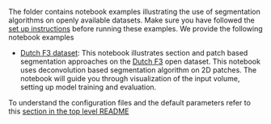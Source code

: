 The folder contains notebook examples illustrating the use of segmentation algorithms on openly available datasets. Make sure you have followed the [set up instructions](../../README.md) before running these examples. We provide the following notebook examples 

* [Dutch F3 dataset](notebooks/Dutch_F3_patch_model_training_and_evaluation.ipynb): This notebook illustrates section and patch based segmentation approaches on the [Dutch F3](https://terranubis.com/datainfo/Netherlands-Offshore-F3-Block-Complete) open dataset. This notebook uses deconvolution based segmentation algorithm on 2D patches. The notebook will guide you through visualization of the input volume, setting up model training and evaluation. 

To understand the configuration files and the default parameters refer to this [section in the top level README](../../README.md#configuration-files)
